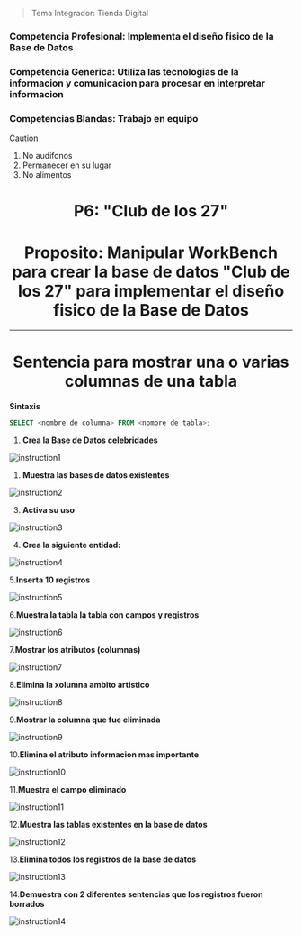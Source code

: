 > Tema Integrador: Tienda Digital
### Competencia Profesional: Implementa el diseño fisico de la Base de Datos 

### Competencia Generica: Utiliza las tecnologias de la informacion y comunicacion para procesar en interpretar informacion

### Competencias Blandas: Trabajo en equipo

> [!CAUTION]
> 1. No audifonos
> 2. Permanecer en su lugar
> 3. No alimentos

# <center> P6: "Club de los 27"

# <center> Proposito: Manipular WorkBench para crear la base de datos "Club de los 27" para implementar el diseño fisico de la Base de Datos


---

# <center> Sentencia para mostrar una o varias columnas de una tabla
**Sintaxis**
```sql
SELECT <nombre de columna> FROM <nombre de tabla>;
```
1. **Crea la Base de Datos celebridades**
   
![instruction1](assets/assetsMD/instruction1.png)

1. **Muestra las bases de datos existentes**

![instruction2](assets/assetsMD/instruction2.png)

3. **Activa su uso**

![instruction3](assets/assetsMD/instruction3.png)

4. **Crea la siguiente entidad:**

![instruction4](assets/assetsMD/instruction4.png)

5.**Inserta 10 registros**

![instruction5](assets/assetsMD/instruction5.png)

6.**Muestra la tabla la tabla con campos y registros**

![instruction6](assets/assetsMD/instruction6.png)

7.**Mostrar los atributos (columnas)**

![instruction7](assets/assetsMD/instruction7.png)

8.**Elimina la xolumna ambito artistico**

![instruction8](assets/assetsMD/instruction8.png)

9.**Mostrar la columna que fue eliminada**

![instruction9](assets/assetsMD/instruction9.png)

10.**Elimina el atributo informacion mas importante**

![instruction10](assets/assetsMD/instruction10.png)

11.**Muestra el campo eliminado**

![instruction11](assets/assetsMD/instruction11.png)

12.**Muestra las tablas existentes en la base de datos**

![instruction12](assets/assetsMD/instruction12.png)

13.**Elimina todos los registros de la base de datos**

![instruction13](assets/assetsMD/instruction13.png)

14.**Demuestra con 2 diferentes sentencias que los registros fueron borrados**

![instruction14](assets/assetsMD/instruction14.png)



